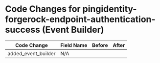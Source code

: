 # Code Changes for pingidentity-forgerock-endpoint-authentication-success (Event Builder)

| Code Change | Field Name | Before | After |
|-------------|------------|--------|-------|
| added_event_builder | N/A |  |  |